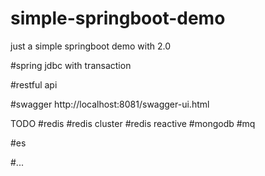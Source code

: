# simple-springboot-demo
just a simple springboot demo with 2.0

#spring jdbc with transaction

#restful api

#swagger
http://localhost:8081/swagger-ui.html


TODO
#redis
#redis cluster
#redis reactive
#mongodb
#mq

#es

#...